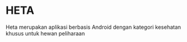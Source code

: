 # HETA

Heta merupakan aplikasi berbasis Android dengan kategori kesehatan khusus untuk hewan peliharaan
